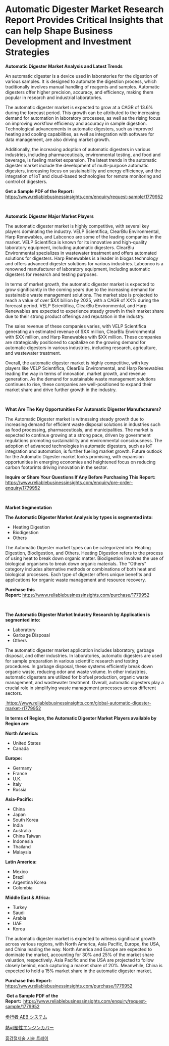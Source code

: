 <p><h1>Automatic Digester Market Research Report Provides Critical Insights that can help Shape Business Development and Investment Strategies</h1></p><p><strong>Automatic Digester Market Analysis and Latest Trends</strong></p>
<p><p>An automatic digester is a device used in laboratories for the digestion of various samples. It is designed to automate the digestion process, which traditionally involves manual handling of reagents and samples. Automatic digesters offer higher precision, accuracy, and efficiency, making them popular in research and industrial laboratories.</p><p>The automatic digester market is expected to grow at a CAGR of 13.6% during the forecast period. This growth can be attributed to the increasing demand for automation in laboratory processes, as well as the rising focus on improving workflow efficiency and accuracy in sample digestion. Technological advancements in automatic digesters, such as improved heating and cooling capabilities, as well as integration with software for data management, are also driving market growth.</p><p>Additionally, the increasing adoption of automatic digesters in various industries, including pharmaceuticals, environmental testing, and food and beverage, is fueling market expansion. The latest trends in the automatic digester market include the development of multi-purpose automatic digesters, increasing focus on sustainability and energy efficiency, and the integration of IoT and cloud-based technologies for remote monitoring and control of digesters.</p></p>
<p><strong>Get a Sample PDF of the Report:&nbsp;</strong> <a href="https://www.reliablebusinessinsights.com/enquiry/request-sample/1779952">https://www.reliablebusinessinsights.com/enquiry/request-sample/1779952</a></p>
<p>&nbsp;</p>
<p><strong>Automatic Digester Major Market Players</strong></p>
<p><p>The automatic digester market is highly competitive, with several key players dominating the industry. VELP Scientifica, ClearBlu Environmental, Harp Renewables, and Labconco are some of the leading companies in the market. VELP Scientifica is known for its innovative and high-quality laboratory equipment, including automatic digesters. ClearBlu Environmental specializes in wastewater treatment and offers automated solutions for digesters. Harp Renewables is a leader in biogas technology and offers advanced digester solutions for various industries. Labconco is a renowned manufacturer of laboratory equipment, including automatic digesters for research and testing purposes.</p><p>In terms of market growth, the automatic digester market is expected to grow significantly in the coming years due to the increasing demand for sustainable waste management solutions. The market size is projected to reach a value of over $XX billion by 2025, with a CAGR of XX% during the forecast period. VELP Scientifica, ClearBlu Environmental, and Harp Renewables are expected to experience steady growth in their market share due to their strong product offerings and reputation in the industry.</p><p>The sales revenue of these companies varies, with VELP Scientifica generating an estimated revenue of $XX million, ClearBlu Environmental with $XX million, and Harp Renewables with $XX million. These companies are strategically positioned to capitalize on the growing demand for automatic digesters in various industries, including research, agriculture, and wastewater treatment.</p><p>Overall, the automatic digester market is highly competitive, with key players like VELP Scientifica, ClearBlu Environmental, and Harp Renewables leading the way in terms of innovation, market growth, and revenue generation. As the demand for sustainable waste management solutions continues to rise, these companies are well-positioned to expand their market share and drive further growth in the industry.</p></p>
<p>&nbsp;</p>
<p><strong>What Are The Key Opportunities For Automatic Digester Manufacturers?</strong></p>
<p><p>The Automatic Digester market is witnessing steady growth due to increasing demand for efficient waste disposal solutions in industries such as food processing, pharmaceuticals, and municipalities. The market is expected to continue growing at a strong pace, driven by government regulations promoting sustainability and environmental consciousness. The adoption of advanced technologies in automatic digesters, such as IoT integration and automation, is further fueling market growth. Future outlook for the Automatic Digester market looks promising, with expansion opportunities in emerging economies and heightened focus on reducing carbon footprints driving innovation in the sector.</p></p>
<p><strong>Inquire or Share Your Questions If Any Before Purchasing This Report:</strong> <a href="https://www.reliablebusinessinsights.com/enquiry/pre-order-enquiry/1779952">https://www.reliablebusinessinsights.com/enquiry/pre-order-enquiry/1779952</a></p>
<p>&nbsp;</p>
<p><strong>Market Segmentation</strong></p>
<p><strong>The Automatic Digester Market Analysis by types is segmented into:</strong></p>
<p><ul><li>Heating Digestion</li><li>Biodigestion</li><li>Others</li></ul></p>
<p><p>The Automatic Digester market types can be categorized into Heating Digestion, Biodigestion, and Others. Heating Digestion refers to the process of using heat to break down organic matter. Biodigestion involves the use of biological organisms to break down organic materials. The "Others" category includes alternative methods or combinations of both heat and biological processes. Each type of digester offers unique benefits and applications for organic waste management and resource recovery.</p></p>
<p><strong>Purchase this Report:&nbsp;</strong><a href="https://www.reliablebusinessinsights.com/purchase/1779952">https://www.reliablebusinessinsights.com/purchase/1779952</a></p>
<p>&nbsp;</p>
<p><strong>The Automatic Digester Market Industry Research by Application is segmented into:</strong></p>
<p><ul><li>Laboratory</li><li>Garbage Disposal</li><li>Others</li></ul></p>
<p><p>The automatic digester market application includes laboratory, garbage disposal, and other industries. In laboratories, automatic digesters are used for sample preparation in various scientific research and testing procedures. In garbage disposal, these systems efficiently break down organic waste, reducing odor and waste volume. In other industries, automatic digesters are utilized for biofuel production, organic waste management, and wastewater treatment. Overall, automatic digesters play a crucial role in simplifying waste management processes across different sectors.</p></p>
<p><a href="https://www.reliablebusinessinsights.com/global-automatic-digester-market-r1779952">&nbsp;https://www.reliablebusinessinsights.com/global-automatic-digester-market-r1779952</a></p>
<p><strong>In terms of Region, the Automatic Digester Market Players available by Region are:</strong></p>
<p>
    <p> <strong> North America: </strong>
        <ul>
            <li>United States</li>
            <li>Canada</li>
        </ul>
        </p> 
    <p> <strong> Europe: </strong>
        <ul>
            <li>Germany</li>
            <li>France</li>
            <li>U.K.</li>
            <li>Italy</li>
            <li>Russia</li>
        </ul>
        </p> 
    <p> <strong> Asia-Pacific: </strong>
        <ul>
            <li>China</li>
            <li>Japan</li>
            <li>South Korea</li>
            <li>India</li>
            <li>Australia</li>
            <li>China Taiwan</li>
            <li>Indonesia</li>
            <li>Thailand</li>
            <li>Malaysia</li>
        </ul>
        </p> 
    <p> <strong> Latin America: </strong>
        <ul>
            <li>Mexico</li>
            <li>Brazil</li>
            <li>Argentina Korea</li>
            <li>Colombia</li>
        </ul>
        </p> 
    <p> <strong> Middle East & Africa: </strong>
        <ul>
            <li>Turkey</li>
            <li>Saudi</li>
            <li>Arabia</li>
            <li>UAE</li>
            <li>Korea</li>
        </ul>
    </p>
    </p>
<p><p>The automatic digester market is expected to witness significant growth across various regions, with North America, Asia Pacific, Europe, the USA, and China leading the way. North America and Europe are expected to dominate the market, accounting for 30% and 25% of the market share valuation, respectively. Asia Pacific and the USA are projected to follow closely behind, each capturing a market share of 20%. Meanwhile, China is expected to hold a 15% market share in the automatic digester market.</p></p>
<p><strong>Purchase this Report: </strong><a href="https://www.reliablebusinessinsights.com/purchase/1779952">https://www.reliablebusinessinsights.com/purchase/1779952</a></p>
<p>&nbsp;<strong>Get a Sample PDF of the Report:&nbsp;&nbsp;</strong><a href="https://www.reliablebusinessinsights.com/enquiry/request-sample/1779952">https://www.reliablebusinessinsights.com/enquiry/request-sample/1779952</a></p>
<p><strong></strong></p>
<p><p><a href="https://github.com/EthanMorar2011/Market-Research-Report-List-2/blob/main/9754157105547.md">歩行者 AEB システム</a></p><p><a href="https://github.com/dzy793153605/Market-Research-Report-List-2/blob/main/5408997105546.md">熱可塑性エンジンカバー</a></p><p><a href="https://github.com/lzuwsfreyoq70/Market-Research-Report-List-2/blob/main/477525699269.md">흉강절제술 시술 트레이</a></p></p>